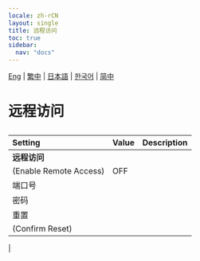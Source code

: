 ```yaml
---
locale: zh-rCN
layout: single
title: 远程访问
toc: true
sidebar:
  nav: "docs"
---
```

[Eng](/dancexr/menu/2025.4/system/remote_access.md) | [繁中](/tw/dancexr/menu/2025.4/system/remote_access.md) | [日本語](/jp/dancexr/menu/2025.4/system/remote_access.md) | [한국어](/kr/dancexr/menu/2025.4/system/remote_access.md) | [简中](/zh/dancexr/menu/2025.4/system/remote_access.md)
# 远程访问
## 
| Setting | Value | Description |
| :--- | --- | :--- |
|**远程访问** | | 
| (Enable Remote Access) | OFF | 
| 端口号 || 
| 密码 || 
| 重置 || 
| (Confirm Reset) || 
|
